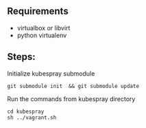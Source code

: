 ## Requirements
- virtualbox or libvirt
- python virtualenv

## Steps:
Initialize kubespray submodule
```
git submodule init  && git submodule update
```
Run the commands from kubespray directory
```
cd kubespray
sh ../vagrant.sh
```
